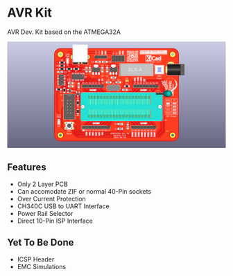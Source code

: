 
# AVR Kit

AVR Dev. Kit based on the ATMEGA32A

![Logo](https://github.com/Morad-T/EXOTIC-AVR-Kit/blob/main/%5BEXOTIC%5DAVRKit.png)

## Features

- Only 2 Layer PCB
- Can accomodate ZIF or normal 40-Pin sockets
- Over Current Protection
- CH340C USB to UART Interface
- Power Rail Selector
- Direct 10-Pin ISP Interface

## Yet To Be Done

- ICSP Header
- EMC Simulations
